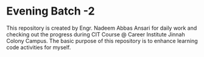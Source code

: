 # Evening Batch -2
This repository is created by Engr. Nadeem Abbas Ansari for daily work and checking out the progress during CIT Course @ Career Institute Jinnah Colony Campus. The basic purpose of this repository is to enhance learning code activities for myself.
